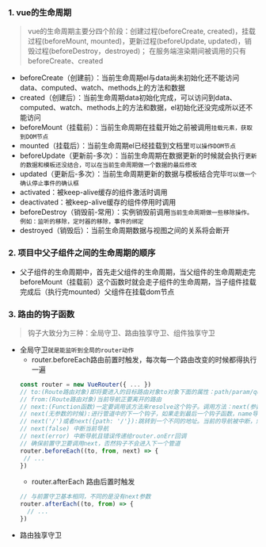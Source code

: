 ### 1. vue的生命周期
  > vue的生命周期主要分四个阶段：创建过程(beforeCreate, created)，挂载过程(beforeMount, mounted)，更新过程(beforeUpdate, updated)，销毁过程(beforeDestroy，destroyed)；
  > 在服务端渲染期间被调用的只有beforeCreate、created
  - beforeCreate（创建前）：当前生命周期el与data尚未初始化还不能访问data、computed、watch、methods上的方法和数据
  - created（创建后）：当前生命周期data初始化完成，可以访问到data、computed、watch、methods上的方法和数据，el初始化还没完成所以还不能访问
  - beforeMount（挂载前）：当前生命周期在挂载开始之前被调用`挂载元素，获取到DOM节点`
  - mounted（挂载后）：当前生命周期el已经挂载到文档里`可以操作DOM节点`
  - beforeUpdate（更新前-多次）：当前生命周期在数据更新的时候就会执行`更新的数据和模板还没结合，可以在当前生命周期做一个数据的最后修改`
  - updated（更新后-多次）：当前生命周期更新的数据与模板结合完毕`可以做一个确认停止事件的确认框`
  - activated：被keep-alive缓存的组件激活时调用
  - deactivated：被keep-alive缓存的组件停用时调用
  - beforeDestroy（销毁前-常用）：实例销毁前调用`当前生命周期做一些移除操作。例如：监听的移除，定时器的移除，事件的绑定`
  - destroyed（销毁后）：当前生命周期数据与视图之间的关系将会断开
### 2. 项目中父子组件之间的生命周期的顺序
  - 父子组件的生命周期中，首先走父组件的生命周期，当父组件的生命周期走完beforeMount（挂载前）这个函数时就会走子组件的生命周期，当子组件挂载完成后（执行完mounted）父组件在挂载dom节点
### 3. 路由的钩子函数
  > 钩子大致分为三种：全局守卫、路由独享守卫、组件独享守卫
  - 全局守卫`就是能监听到全局的router动作`
    - router.beforeEach路由前置时触发，每次每一个路由改变的时候都得执行一遍
    ```js
    const router = new VueRouter({ ... })
    // to:(Route路由对象)即将要进入的目标路由对象to对象下面的属性：path/param/query/hash/fullPath/matched/name/meta（在matched下，但是本例可以直接用）
    // from:(Route路由对象)当前导航正要离开的路由
    // next:(Function函数)一定要调用该方法来resolve这个钩子。调用方法：next(参数或者空)
    // next(无参数的时候):进行管道中的下一个钩子，如果走到最后一个钩子函数，name导航的状态就是confirmed(确认的)
    // next('/')或者next({path: '/'}):跳转到一个不同的地址。当前的导航被中断，然后进行一个新的导航
    // next(false) 中断当前导航
    // next(error) 中断导航且错误传递给router.onErr回调
    // 确保前置守卫要调用next，否然钩子不会进入下一个管道
    router.beforeEach((to, from, next) => {
     // ...
    })
    ```
    - router.afterEach 路由后置时触发
    ```js
    // 与前置守卫基本相同，不同的是没有next参数
    router.afterEach((to, from) => {
      // ...
    })
    ```
  - 路由独享守卫
